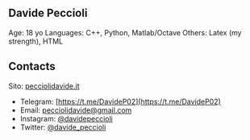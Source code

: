 ## Davide Peccioli

Age: 18 yo
Languages: C++, Python, Matlab/Octave
Others: Latex (my strength), HTML

## Contacts

Sito: [pecciolidavide.it](pecciolidavide.it/io.md)

- Telegram: [https://t.me/DavideP02](https://t.me/DavideP02)
- Email: [pecciolidavide@gmail.com](mailto:pecciolidavide@gmail.com)
- Instagram: [@davidepeccioli](https://www.instagram.com/davidepeccioli/)
- Twitter: [@davide_peccioli](https://twitter.com/davide_peccioli)


